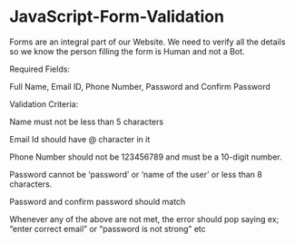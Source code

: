 # JavaScript-Form-Validation
Forms are an integral part of our Website. We need to verify all the details so we know the person filling the form is Human and not a Bot.

Required Fields:

 Full Name, Email ID, Phone Number, Password and Confirm Password

Validation Criteria:

 Name must not be less than 5 characters
 
 Email Id should have @ character in it
 
 Phone Number should not be 123456789 and must be a 10-digit number.
 
 Password cannot be ‘password’ or ‘name of the user’ or less than 8 characters.
 
 Password and confirm password should match
 
 Whenever any of the above are not met, the error should pop saying ex; “enter correct email” or “password is not strong” etc

